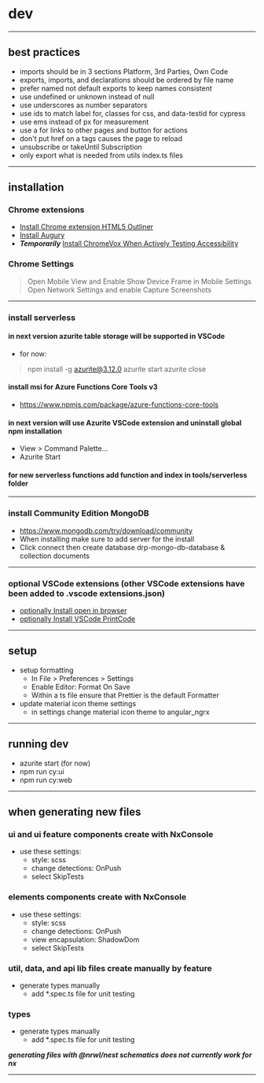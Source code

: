 # dev

---

## best practices

- imports should be in 3 sections Platform, 3rd Parties, Own Code
- exports, imports, and declarations should be ordered by file name
- prefer named not default exports to keep names consistent
- use undefined or unknown instead of null
- use underscores as number separators
- use ids to match label for, classes for css, and data-testid for cypress
- use ems instead of px for measurement
- use a for links to other pages and button for actions
- don't put href on a tags causes the page to reload
- unsubscribe or takeUntil Subscription
- only export what is needed from utils index.ts files

---

## installation

### Chrome extensions

- [Install Chrome extension HTML5 Outliner](https://chrome.google.com/webstore/detail/html5-outliner/afoibpobokebhgfnknfndkgemglggomo?hl=en)
- [Install Augury](https://chrome.google.com/webstore/detail/augury/elgalmkoelokbchhkhacckoklkejnhcd?hl=en)
- **_Temporarily_** [Install ChromeVox When Actively Testing Accessibility](https://chrome.google.com/webstore/detail/screen-reader/kgejglhpjiefppelpmljglcjbhoiplfn?hl=en)

### Chrome Settings

> Open Mobile View and Enable Show Device Frame in Mobile Settings
> Open Network Settings and enable Capture Screenshots

---

### install serverless

#### in next version azurite table storage will be supported in VSCode

- for now:

> npm install -g azurite@3.12.0
> azurite start
> azurite close

#### install msi for Azure Functions Core Tools v3

- <https://www.npmjs.com/package/azure-functions-core-tools>

#### in next version will use Azurite VSCode extension and uninstall global npm installation

- View > Command Palette...
- Azurite Start

#### for new serverless functions add function and index in tools/serverless folder

---

### install Community Edition MongoDB

- <https://www.mongodb.com/try/download/community>
- When installing make sure to add server for the install
- Click connect then create database drp-mongo-db-database & collection documents

---

### optional VSCode extensions (other VSCode extensions have been added to .vscode extensions.json)

- [optionally Install open in browser](https://marketplace.visualstudio.com/items?itemName=techer.open-in-browser&ssr=false#review-details)
- [optionally Install VSCode PrintCode](https://marketplace.visualstudio.com/items?itemName=nobuhito.printcoder)

---

## setup

- setup formatting
  - In File > Preferences > Settings
  - Enable Editor: Format On Save
  - Within a ts file ensure that Prettier is the default Formatter
- update material icon theme settings
  - in settings change material icon theme to angular_ngrx

---

## running dev

- azurite start (for now)
- npm run cy:ui
- npm run cy:web

---

## when generating new files

### ui and ui feature components create with NxConsole

- use these settings:
  - style: scss
  - change detections: OnPush
  - select SkipTests

### elements components create with NxConsole

- use these settings:
  - style: scss
  - change detections: OnPush
  - view encapsulation: ShadowDom
  - select SkipTests

### util, data, and api lib files create manually by feature

- generate types manually
  - add \*.spec.ts file for unit testing

### types

- generate types manually
  - add \*.spec.ts file for unit testing

**_generating files with @nrwl/nest schematics does not currently work for nx_**

---
